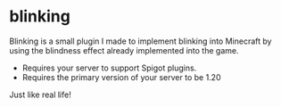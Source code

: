 # blinking
Blinking is a small plugin I made to implement blinking into Minecraft by using the blindness effect already implemented into the game.
- Requires your server to support Spigot plugins.
- Requires the primary version of your server to be 1.20

Just like real life!

